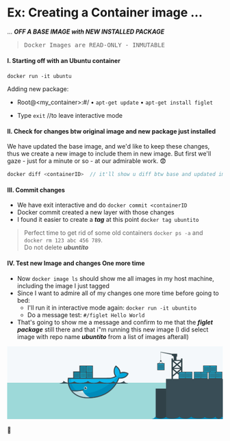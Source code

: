 # Ex: Creating a Container image ...
   ...   ***OFF A BASE IMAGE with NEW INSTALLED PACKAGE***   


> <kbd>Docker Images are READ-ONLY - INMUTABLE</kbd>


#### I. Starting off with an Ubuntu container

`docker run -it ubuntu`

Adding new package: 

- Root@<my_container>:#/
                        • `apt-get update`
                        • `apt-get install figlet`


- Type `exit` //to leave interactive mode


#### II. Check for changes btw original image and new package just installed

We have updated the base image, and we'd like to keep these changes, thus we create a new image to 
include them in new image. But first we'll gaze - just for a minute or so - at our admirable work.  😨

```js
docker diff <containerID>  // it'll show u diff btw base and updated image
```

#### III. Commit changes

- We have exit interactive and do `docker commit <containerID`
- Docker commit created a new layer with those changes
- I found it easier to create a ***tag*** at this point  `docker tag ubuntito`

> Perfect time to get rid of some old containers `docker ps -a` and `docker rm 123 abc 456 789`.         
> Do not delete ***ubuntito***


####  IV. Test new Image and changes One more time

- Now `docker image ls` should show me all images in my host machine, including the image I just tagged
- Since I want to admire all of my changes one more time before going to bed:
    +  I'll run it in interactive mode again: `docker run -it ubuntito` 
    +  Do a message test: `#/figlet Hello World`
- That's going to show me a message and confirm to me that the ***figlet package*** still there and that i"m running this new image
  (I did select image with repo name ***ubuntito*** from a list of images afterall)


<img src="/assets/images/docker-cloud.jpeg" alt="docker">

:100:


